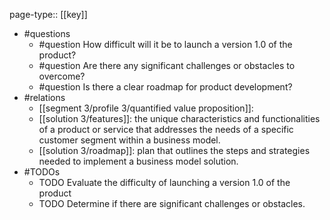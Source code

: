 page-type:: [[key]]
- #questions
	- #question How difficult will it be to launch a version 1.0 of the product?
	- #question Are there any significant challenges or obstacles to overcome?
	- #question Is there a clear roadmap for product development?
- #relations
	- [[segment 3/profile 3/quantified value proposition]]: 
	- [[solution 3/features]]: the unique characteristics and functionalities of a product or service that addresses the needs of a specific customer segment within a business model.
	- [[solution 3/roadmap]]: plan that outlines the steps and strategies needed to implement a business model solution.
- #TODOs
	- TODO Evaluate the difficulty of launching a version 1.0 of the product
	- TODO  Determine if there are significant challenges or obstacles.

